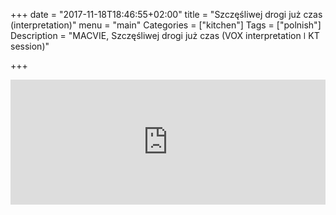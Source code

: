 +++
date = "2017-11-18T18:46:55+02:00"
title = "Szczęśliwej drogi już czas (interpretation)"
menu = "main"
Categories = ["kitchen"]
Tags = ["polnish"]
Description = "MACVIE, Szczęśliwej drogi już czas (VOX interpretation ǀ KT session)"

+++



<iframe width="100%" height="200" scrolling="no" frameborder="no" src="https://w.soundcloud.com/player/?url=https%3A//api.soundcloud.com/tracks/364383179&amp;color=%23ff5500&amp;auto_play=false&amp;hide_related=false&amp;show_comments=true&amp;show_user=true&amp;show_reposts=false&amp;show_teaser=true&amp;visual=true"></iframe>
